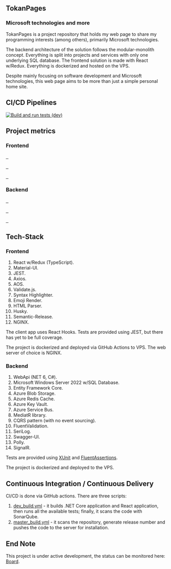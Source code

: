 ## TokanPages
### Microsoft technologies and more

TokanPages is a project repository that holds my web page to share my programming interests (among others), primarily Microsoft technologies. 

The backend architecture of the solution follows the modular-monolith concept. Everything is split into projects and services with only one underlying SQL database. The frontend solution is made with React w/Redux. Everything is dockerized and hosted on the VPS.

Despite mainly focusing on software development and Microsoft technologies, this web page aims to be more than just a simple personal home site.

## CI/CD Pipelines

[![Build and run tests (dev)](https://github.com/TomaszKandula/TokanPages/actions/workflows/dev_build.yml/badge.svg)](https://github.com/TomaszKandula/TokanPages/actions/workflows/dev_build_test.yml)

## Project metrics
### Frontend

<p>
  <a href="https://sonarqube.tomkandula.com">
    <img alt="" src="https://tomkandula.com/api/v1.0/metrics/getMetrics?project=tokanpages-frontend&metric=ncloc&kill_cache=1">
  </a>
  <a href="https://sonarqube.tomkandula.com">
    <img alt="" src="https://tomkandula.com/api/v1.0/metrics/getMetrics?project=tokanpages-frontend&metric=code_smells&kill_cache=1">
  </a>
  <a href="https://sonarqube.tomkandula.com">
    <img alt="" src="https://tomkandula.com/api/v1.0/metrics/getMetrics?project=tokanpages-frontend&metric=bugs&kill_cache=1">
  </a>
</p>
<p>
  <a href="https://sonarqube.tomkandula.com">
    <img alt="" src="https://tomkandula.com/api/v1.0/metrics/getMetrics?project=tokanpages-frontend&metric=sqale_rating&kill_cache=1">
  </a>
  <a href="https://sonarqube.tomkandula.com">
    <img alt="" src="https://tomkandula.com/api/v1.0/metrics/getMetrics?project=tokanpages-frontend&metric=security_rating&kill_cache=1">
  </a>
  <a href="https://sonarqube.tomkandula.com">
    <img alt="" src="https://tomkandula.com/api/v1.0/metrics/getMetrics?project=tokanpages-frontend&metric=reliability_rating&kill_cache=1">
  </a>
</p>
<p>
  <a href="https://sonarqube.tomkandula.com">
    <img alt="" src="https://tomkandula.com/api/v1.0/metrics/getMetrics?project=tokanpages-frontend&metric=sqale_index&kill_cache=1">
  </a>
  <a href="https://sonarqube.tomkandula.com">
    <img alt="" src="https://tomkandula.com/api/v1.0/metrics/getMetrics?project=tokanpages-frontend&metric=duplicated_lines_density&kill_cache=1">
  </a>
  <a href="https://sonarqube.tomkandula.com">
    <img alt="" src="https://tomkandula.com/api/v1.0/metrics/getMetrics?project=tokanpages-frontend&metric=coverage&kill_cache=1">
  </a>
</p>

### Backend

<p>
  <a href="https://sonarqube.tomkandula.com">
    <img alt="" src="https://tomkandula.com/api/v1.0/metrics/getMetrics?project=tokanpages-backend&metric=ncloc&kill_cache=1">
  </a>
  <a href="https://sonarqube.tomkandula.com">
    <img alt="" src="https://tomkandula.com/api/v1.0/metrics/getMetrics?project=tokanpages-backend&metric=code_smells&kill_cache=1">
  </a>
  <a href="https://sonarqube.tomkandula.com">
    <img alt="" src="https://tomkandula.com/api/v1.0/metrics/getMetrics?project=tokanpages-backend&metric=bugs&kill_cache=1">
  </a>
</p>
<p>
  <a href="https://sonarqube.tomkandula.com">
    <img alt="" src="https://tomkandula.com/api/v1.0/metrics/getMetrics?project=tokanpages-backend&metric=sqale_rating&kill_cache=1">
  </a>
  <a href="https://sonarqube.tomkandula.com">
    <img alt="" src="https://tomkandula.com/api/v1.0/metrics/getMetrics?project=tokanpages-backend&metric=security_rating&kill_cache=1">
  </a>
  <a href="https://sonarqube.tomkandula.com">
    <img alt="" src="https://tomkandula.com/api/v1.0/metrics/getMetrics?project=tokanpages-backend&metric=reliability_rating&kill_cache=1">
  </a>
</p>
<p>
  <a href="https://sonarqube.tomkandula.com">
    <img alt="" src="https://tomkandula.com/api/v1.0/metrics/getMetrics?project=tokanpages-backend&metric=sqale_index&kill_cache=1">
  </a>
  <a href="https://sonarqube.tomkandula.com">
    <img alt="" src="https://tomkandula.com/api/v1.0/metrics/getMetrics?project=tokanpages-backend&metric=duplicated_lines_density&kill_cache=1">
  </a>
  <a href="https://sonarqube.tomkandula.com">
    <img alt="" src="https://tomkandula.com/api/v1.0/metrics/getMetrics?project=tokanpages-backend&metric=coverage&kill_cache=1">
  </a>
</p>

## Tech-Stack

### Frontend

1. React w/Redux (TypeScript).
1. Material-UI.
1. JEST.
1. Axios.
1. AOS.
1. Validate.js.
1. Syntax Highlighter.
1. Emoji Render.
1. HTML Parser.
1. Husky.
1. Semantic-Release.
1. NGINX.

The client app uses React Hooks. Tests are provided using JEST, but there has yet to be full coverage.

The project is dockerized and deployed via GitHub Actions to VPS. The web server of choice is NGINX.

[//]: # (<img alt="" src="https://tomkandula.com/api/v1.0/metrics/getQualityGate?Project=tokanpages-frontend&kill_cache=1">)

### Backend

1. WebApi (NET 6, C#).
1. Microsoft Windows Server 2022 w/SQL Database.
1. Entity Framework Core.
1. Azure Blob Storage.
1. Azure Redis Cache.
1. Azure Key Vault. 
1. Azure Service Bus.
1. MediatR library.
1. CQRS pattern (with no event sourcing).
1. FluentValidation.
1. SeriLog.
1. Swagger-UI.
1. Polly.
1. SignalR.

Tests are provided using [XUnit](https://github.com/xunit/xunit) and [FluentAssertions](https://github.com/fluentassertions/fluentassertions).

The project is dockerized and deployed to the VPS.

[//]: # (<img alt="" src="https://tomkandula.com/api/v1.0/metrics/getQualityGate?Project=tokanpages-backend&kill_cache=1">)

## Continuous Integration / Continuous Delivery

CI/CD is done via GitHub actions. There are three scripts:

1. [dev_build.yml](https://github.com/TomaszKandula/TokanPages/blob/dev/.github/workflows/dev_build.yml) - it builds .NET Core application and React application, then runs all the available tests; finally, it scans the code with SonarQube.
1. [master_build.yml](https://github.com/TomaszKandula/TokanPages/blob/dev/.github/workflows/master_build.yml) - it scans the repository, generate release number and pushes the code to the server for installation.

## End Note

This project is under active development, the status can be monitored here: [Board](https://github.com/users/TomaszKandula/projects/7).
